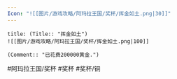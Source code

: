 ```yaml
---
Icon: "![[图片/游戏攻略/阿玛拉王国/奖杯/挥金如土.png|30]]"
---
```

```ad-common-bronze-trophy
title: (Title:: "挥金如土")
![[图片/游戏攻略/阿玛拉王国/奖杯/挥金如土.png|100]]

(Comment:: "已花费200000黄金.")
```

#阿玛拉王国/奖杯 #奖杯 #奖杯/铜
